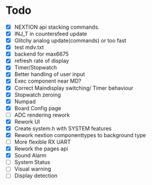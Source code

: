 # Todo

- [x] NEXTION api stacking commands.
- [x] INJ_T in countersfeed update
- [x] Glitchy analog update(commands) or too fast
- [x] test mdv.txt
- [x] backend for max6675
- [x] refresh rate of display
- [x] Timer/Stopwatch
- [x] Better handling of user input
- [x] Exec component near MD?
- [x] Correct Maindisplay switching/ Timer behaviour
- [x] Stopwatch zeroing
- [x] Numpad
- [x] Board Config page
- [ ] ADC rendering rework
- [x] Rework UI
- [x] Create system.h with SYSTEM features
- [x] Rework nextion componenttypes to background type
- [ ] More flexible RX UART
- [x] Rework the pages api
- [x] Sound Alarm
- [ ] System Status
- [ ] Visual warning
- [ ] Display detection
